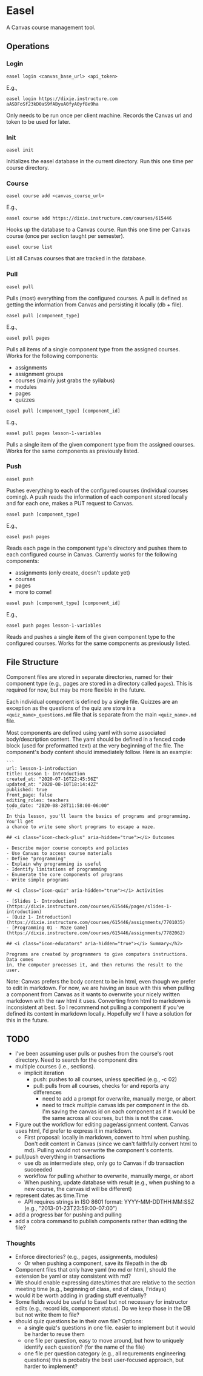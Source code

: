 # Easel

A Canvas course management tool.

## Operations

### Login

```
easel login <canvas_base_url> <api_token>
```

E.g.,

```
easel login https://dixie.instructure.com aASDFoSf23kD0aS9fAByuA0fyA0yf8e9ha
```

Only needs to be run once per client machine. Records the Canvas url and token
to be used for later.

### Init

```
easel init
```

Initializes the easel database in the current directory. Run this one time per
course directory.

### Course

```
easel course add <canvas_course_url>
```

E.g.,

```
easel course add https://dixie.instructure.com/courses/615446
```

Hooks up the database to a Canvas course. Run this one time per Canvas course
(once per section taught per semester).

```
easel course list
```

List all Canvas courses that are tracked in the database.

### Pull

```
easel pull
```

Pulls (most) everything from the configured courses. A pull is defined as
getting the information from Canvas and persisting it locally (db + file).

```
easel pull [component_type]
```

E.g.,

```
easel pull pages
```

Pulls all items of a single component type from the assigned courses. Works for
the following components:

- assignments
- assignment groups
- courses (mainly just grabs the syllabus)
- modules
- pages
- quizzes

```
easel pull [component_type] [component_id]
```

E.g.,

```
easel pull pages lesson-1-variables
```

Pulls a single item of the given component type from the assigned courses. Works
for the same components as previously listed.

### Push

```
easel push
```

Pushes everything to each of the configured courses (individual courses coming).
A push reads the information of each component stored locally and for each one,
makes a PUT request to Canvas.

```
easel push [component_type]
```

E.g.,

```
easel push pages
```

Reads each page in the component type's directory and pushes them to each
configured course in Canvas. Currently works for the following components:

- assignments (only create, doesn't update yet)
- courses
- pages
- more to come!

```
easel push [component_type] [component_id]
```

E.g.,

```
easel push pages lesson-1-variables
```

Reads and pushes a single item of the given component type to the configured
courses. Works for the same components as previously listed.

## File Structure

Component files are stored in separate directories, named for their component
type (e.g., pages are stored in a directory called `pages`). This is required
for now, but may be more flexible in the future.

Each individual component is defined by a single file. Quizzes are an exception
as the questions of the quiz are store in a `<quiz_name>_questions.md` file that
is separate from the main `<quiz_name>.md` file.

Most components are defined using yaml with some associated body/description
content. The yaml should be defined in a fenced code block (used for
preformatted text) at the very beginning of the file. The component's body
content should immediately follow. Here is an example:

~~~
```
url: lesson-1-introduction
title: Lesson 1- Introduction
created_at: "2020-07-16T22:45:56Z"
updated_at: "2020-08-10T18:14:42Z"
published: true
front_page: false
editing_roles: teachers
todo_date: "2020-08-28T11:58:00-06:00"
```
In this lesson, you'll learn the basics of programs and programming. You'll get
a chance to write some short programs to escape a maze.

## <i class="icon-check-plus" aria-hidden="true"></i> Outcomes

- Describe major course concepts and policies
- Use Canvas to access course materials
- Define "programming"
- Explain why programming is useful
- Identify limitations of programming
- Enumerate the core components of programs
- Write simple programs

## <i class="icon-quiz" aria-hidden="true"></i> Activities

- [Slides 1- Introduction](https://dixie.instructure.com/courses/615446/pages/slides-1-introduction)
- [Quiz 1- Introduction](https://dixie.instructure.com/courses/615446/assignments/7701035)
- [Programming 01 - Maze Game](https://dixie.instructure.com/courses/615446/assignments/7782062)

## <i class="icon-educators" aria-hidden="true"></i> Summary</h2>

Programs are created by programmers to give computers instructions. Data comes
in, the computer processes it, and then returns the result to the user.
~~~

Note: Canvas prefers the body content to be in html, even though we prefer to
edit in markdown. For now, we are having an issue with this when pulling a
component from Canvas as it wants to overwrite your nicely written markdown with
the raw html it uses. Converting from html to markdown is inconsistent at best.
So I recommend not pulling a component if you've defined its content in markdown
locally. Hopefully we'll have a solution for this in the future.

## TODO

- I've been assuming user pulls or pushes from the course's root directory. Need
  to search for the component dirs
- multiple courses (i.e., sections).
    - implicit iteration
        - push: pushes to all courses, unless specified (e.g., -c 02)
        - pull: pulls from all courses, checks for and reports any differences
            - need to add a prompt for overwrite, manually merge, or abort
            - need to track multiple canvas ids per component in the db. I'm
              saving the canvas id on each component as if it would be the same
              across all courses, but this is not the case.
- Figure out the workflow for editing page/assignment content. Canvas uses html,
  I'd prefer to express it in markdown.
  - First proposal: locally in markdown, convert to html when pushing. Don't
    edit content in Canvas (since we can't faithfully convert html to md).
    Pulling would not overwrite the component's contents.
- pull/push everything in transactions
    - use db as intermediate step, only go to Canvas if db transaction succeeded
    - workflow for pulling whether to overwrite, manually merge, or abort
    - When pushing, update database with result (e.g., when pushing to a new
      course, the canvas id will be different)
- represent dates as time.Time
    - API requires strings in ISO 8601 format: YYYY-MM-DDTHH:MM:SSZ (e.g., "2013-01-23T23:59:00-07:00")
- add a progress bar for pushing and pulling
- add a cobra command to publish components rather than editing the file?

### Thoughts

- Enforce directories? (e.g., pages, assignments, modules)
    - Or when pushing a component, save its filepath in the db
- Component files that only have yaml (no md or html), should the extension be
  yaml or stay consistent with md?
- We should enable expressing dates/times that are relative to the section
  meeting time (e.g., beginning of class, end of class, Fridays)
- would it be worth adding in grading stuff eventually?
- Some fields would be useful to Easel but not necessary for instructor edits
  (e.g., record ids, component status).
  Do we keep those in the DB but not write them to file?
- should quiz questions be in their own file? Options:
    - a single quiz's questions in one file. easier to implement but it would be
      harder to reuse them
    - one file per question, easy to move around, but how to uniquely identify
      each question? (for the name of the file)
    - one file per question category (e.g., all requrements engineering
      questions) this is probably the best user-focused approach, but harder to
      implement?

